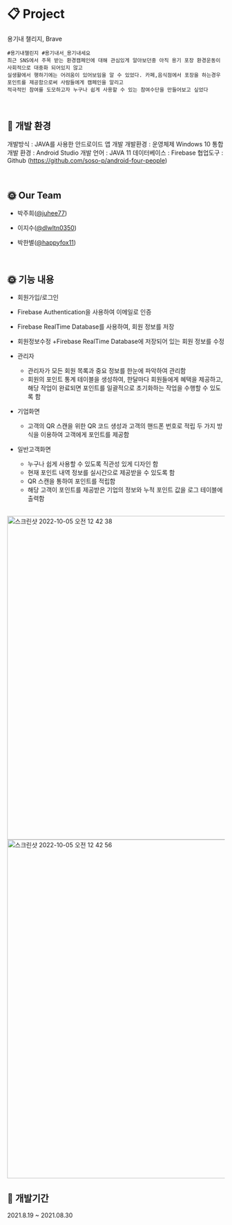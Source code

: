 # 📋 Project 
용기내 챌리지, Brave  
~~~
#용기내챌린지 #용기내서_용기내세요 
최근 SNS에서 주목 받는 환경캠페인에 대해 관심있게 알아보던중 아직 용기 포장 환경운동이 사회적으로 대중화 되어있지 않고 
실생활에서 행하기에는 어려움이 있어보임을 알 수 있었다. 카페,음식점에서 포장을 하는경우 포인트를 제공함으로써 사람들에게 캠페인을 알리고 
적극적인 참여를 도모하고자 누구나 쉽게 사용할 수 있는 참여수단을 만들어보고 싶었다
~~~
<br>

## 📝 개발 환경

개발방식 : JAVA를 사용한 안드로이드 앱 개발
개발환경 : 운영체제 Windows 10
통합 개발 환경 : Android Studio
개발 언어 : JAVA 11
데이터베이스 : Firebase
협업도구 : Github (https://github.com/soso-p/android-four-people)

<br>

## 🌞 Our Team

* 박주희([@juhee77](https://github.com/juhee77 "github link"))

* 이지수([@dlwltn0350](https://github.com/dlwltn0350 "github link"))

* 박한별([@happyfox11](https://github.com/happyfox11 "github link"))

<br>


## 🌞 기능 내용

 + 회원가입/로그인
  + Firebase Authentication을 사용하여 이메일로 인증
  + Firebase RealTime Database를 사용하여, 회원 정보를 저장

+ 회원정보수정
  +Firebase RealTime Database에 저장되어 있는 회원 정보를 수정

+ 관리자 
  + 관리자가 모든 회원 목록과 중요 정보를 한눈에 파악하여 관리함
  + 회원의 포인트 통계 테이블을 생성하여, 한달마다 회원들에게 혜택을 제공하고, 해당 작업이 완료되면 포인트를 일괄적으로 초기화하는 작업을 수행할 수 있도록 함

+ 기업화면
  + 고객의 QR 스캔을 위한 QR 코드 생성과 고객의 핸드폰 번호로 적립 두 가지 방식을 이용하여 고객에게 포인트를 제공함

+ 일반고객화면
  + 누구나 쉽게 사용할 수 있도록 직관성 있게 디자인 함
  + 현재 포인트 내역 정보를 실시간으로 제공받을 수 있도록 함
  + QR 스캔을 통하여 포인트를 적립함
  + 해당 고객이 포인트를 제공받은 기업의 정보와 누적 포인트 값을 로그 테이블에 출력함


<br>

<img width="750" alt="스크린샷 2022-10-05 오전 12 42 38" src="https://user-images.githubusercontent.com/51548333/193864468-005756a1-3574-4015-8cc4-7064aa47b817.png">

<img width="785" alt="스크린샷 2022-10-05 오전 12 42 56" src="https://user-images.githubusercontent.com/51548333/193864538-eea18aed-d647-47c4-b4e1-8ff8a793e0e0.png">

## 📅 개발기간
2021.8.19 ~ 2021.08.30 <br><br>
